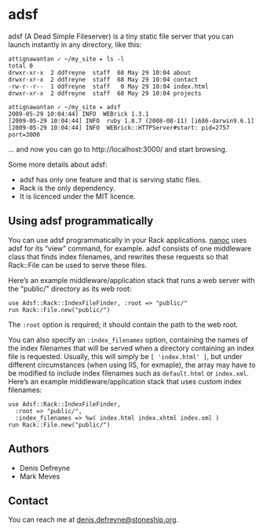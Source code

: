 adsf
====

adsf (A Dead Simple Fileserver) is a tiny static file server that you can launch instantly in any directory, like this:

	attignawantan ✓ ~/my_site ▸ ls -l
	total 0
	drwxr-xr-x  2 ddfreyne  staff  68 May 29 10:04 about
	drwxr-xr-x  2 ddfreyne  staff  68 May 29 10:04 contact
	-rw-r--r--  1 ddfreyne  staff   0 May 29 10:04 index.html
	drwxr-xr-x  2 ddfreyne  staff  68 May 29 10:04 projects

	attignawantan ✓ ~/my_site ▸ adsf
	2009-05-29 10:04:44] INFO  WEBrick 1.3.1
	[2009-05-29 10:04:44] INFO  ruby 1.8.7 (2008-08-11) [i686-darwin9.6.1]
	[2009-05-29 10:04:44] INFO  WEBrick::HTTPServer#start: pid=2757 port=3000

… and now you can go to http://localhost:3000/ and start browsing.

Some more details about adsf:

* adsf has only one feature and that is serving static files.
* Rack is the only dependency.
* It is licenced under the MIT licence.

Using adsf programmatically
---------------------------

You can use adsf programmatically in your Rack applications. [nanoc](http://nanoc.stoneship.org/) uses adsf for its “view” command, for example. adsf consists of one middleware class that finds index filenames, and rewrites these requests so that Rack::File can be used to serve these files.

Here’s an example middleware/application stack that runs a web server with the "public/" directory as its web root:

	use Adsf::Rack::IndexFileFinder, :root => "public/"
	run Rack::File.new("public/")

The `:root` option is required; it should contain the path to the web root.

You can also specify an `:index_filenames` option, containing the names of the index filenames that will be served when a directory containing an index file is requested. Usually, this will simply be `[ 'index.html' ]`, but under different circumstances (when using IIS, for exmaple), the array may have to be modified to include index filenames such as `default.html` or `index.xml`. Here’s an example middleware/application stack that uses custom index filenames:

	use Adsf::Rack::IndexFileFinder,
	  :root => "public/",
	  :index_filenames => %w( index.html index.xhtml index.xml )
	run Rack::File.new("public/")

Authors
-------

* Denis Defreyne
* Mark Meves

Contact
-------

You can reach me at <denis.defreyne@stoneship.org>.
